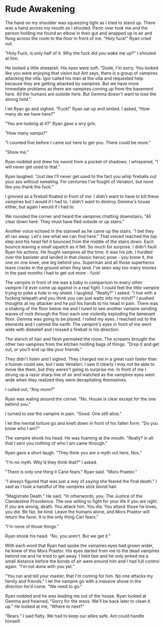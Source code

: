 # Rude Awakening

The hand on my shoulder was squeezing tight as I tried to stand up.  There was a hand across my mouth as I shouted.  Panic over took me and the person holding me found an elbow in their gut and wrapped up in air and flung across the room to the floor in front of me.  "Holy fuck!" Ryan cried out.

"Holy Fuck, is only half of it.  Why the fuck did you wake me up?" I shouted at him.

He looked a little sheepish.  His eyes were soft.  "Dude, I'm sorry.  You looked like you were enjoying that vision but Ant says, there is a group of vampires attacking the villa.  Igor called his man at the villa and requested help because they are getting attacked by vampires.  But we have more immediate problems as there are vampires coming up from the basement here.  All the humans are outside here.  But Gemma doesn't want to lose the strong hold."

I let Ryan go and sighed.  "Fuck!"  Ryan sat up and smiled.  I asked, "How many do we have here?"

"You are looking at it?"  Ryan gave a wry grin.

"How many vamps?"

"I counted five before I came out here to get you.  There could be more."

"Show me."

Ryan nodded and drew his sword from a pocket of shadows.  I whispered, "I will never get used to that."

Ryan laughed.  "Just like I'll never get used to the fact you whip fireballs out your ass without sweating.  For centuries I've fought of Venatori, but none like you thank the fuck."

I grinned as a fireball floated in front of me.  I didn't want to have to kill these vampires but I would if I had to.  I didn't want to destroy Gemma's house either, but again I would if I had to.

We rounded the corner and heard the vampires chatting downstairs, "All clear down here.  They must have fled outside or up stairs."

Another voice echoed in the stairwell as he came up the stairs.  "I bet they all ran away.  Let's see what we can find here."  That voiced reached the top step and his head fell it bounced from the middle of the stairs down.  Each bounce leaving a small squelch as it fell.  So much for surprise.  I didn't fault Ryan his actions.  He fought vampires all the time.  It was his job.  I hurdled over the banister and landed in that classic heroic pose - you know it, the one on one knee, one leg behind you.  Superman and all those superheros leave cracks in the ground when they land.  I've seen way too many movies in the past months I had to get out more - fuck!

The vampire in front of me was a baby in comparison to every other vampire I'd ever come up against in a real fight.  I could feel the little vampire trying to poke a hole in my shield.  I laughed.  "Really?"  I asked.  "I live with a fucking telepath and you think you can just waltz into my mind?"  I pushed thoughts at my attacker and he put his hands to his head in pain.  There was a shaking of the floor below me and I tured to see another vampire sending waves of rock through the floor each one violently exploding the lamenant floor.  Gemma was going to be pissed.  I rolled my eyes.  I reached out to the elements and I calmed the earth.  The vampire's eyes in front of me  went wide with disbeleif and I tossed a fireball in his direction.

The stench of hair and flesh permated the room.  The screams brought the other two vampires from the kitchen holding bags of things.  "Drop it and get out, or you'll end up like your friends."

They didn't listen and I sighed.  They charged me in a great rush faster than a human could see, but I was Venatori.  I saw it clearly I may not be able to move like them, but they weren't going to surprise me.  In front of me I strung up a razor sharp line of air and watched as the vampires eyes went wide when they realized they were decapitating themselves.

I called out, "Any more?"

Ryan was waling around the corner.  "No.  House is clear except for the one behind you."

I turned to see the vampire in pain.  "Good.  One still alive."

I let the mental torture go and knelt down in front of his fallen form.  "Do you know who I am?"

The vampire shook his head.  He was foaming at the mouth.  "Really?  in all that I sent you nothing of who I am came through."

Ryan gave a short laugh.  "They think you are a myth out here, Nox."

"I'm no myth.  Why'd they think that?" I asked.

"There is only one thing Il Cane fears."  Ryan said.  "Mors Praetor."

"I always figured that was just a way of saying she feared the final death."  I said as I took a handful of the vampires slick blond hair.

"Magistrate Death."  He said.  "In otherwords, you.  The Justice of the Clandestine Providence.  The one willing to fight for your life if you are right.  If you are wrong, death.  You attack him.  You die.  You attack those he loves, you die.  Be fair, be kind.  Leave the humans alone, and Mors Praetor will return the favor.  It is the only thing Cari fears."

"I'm none of those things."

Ryan shook his head.  "No, you aren't.  But we get it."

With each word that Ryan had spoke the vampires eyes had grown wider, he knew of this Mors Praetor.  His eyes darted from me to the dead vampires behind me and he tried to get away.  I held fast and he only jerked me a small distance before the bonds of air were around him and I had full control again.  "I'm not done with you yet."

"You run and tell your master, that I'm coming for him.  No one attacks my family and friends."  I let the vampire go with a massive shove in the direction he'd come.  "We need to go."

Ryan nodded and he was leading me out of the house.  Ryan looked at Gemma and frowned, "Sorry for the mess. We'll be back later to clean it up."  He looked at me, "Where to next?"

"Bears." I said flatly.  We had to keep our allies safe. Ant could handle himself.

